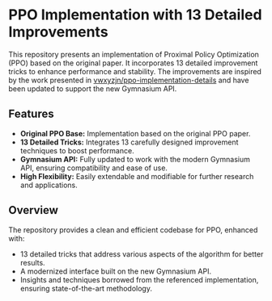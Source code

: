 # PPO Implementation with 13 Detailed Improvements

This repository presents an implementation of Proximal Policy Optimization (PPO) based on the original paper. It incorporates 13 detailed improvement tricks to enhance performance and stability. The improvements are inspired by the work presented in [vwxyzjn/ppo-implementation-details](https://github.com/vwxyzjn/ppo-implementation-details) and have been updated to support the new Gymnasium API.

## Features

- **Original PPO Base:** Implementation based on the original PPO paper.
- **13 Detailed Tricks:** Integrates 13 carefully designed improvement techniques to boost performance.
- **Gymnasium API:** Fully updated to work with the modern Gymnasium API, ensuring compatibility and ease of use.
- **High Flexibility:** Easily extendable and modifiable for further research and applications.

## Overview

The repository provides a clean and efficient codebase for PPO, enhanced with:
- 13 detailed tricks that address various aspects of the algorithm for better results.
- A modernized interface built on the new Gymnasium API.
- Insights and techniques borrowed from the referenced implementation, ensuring state-of-the-art methodology.

